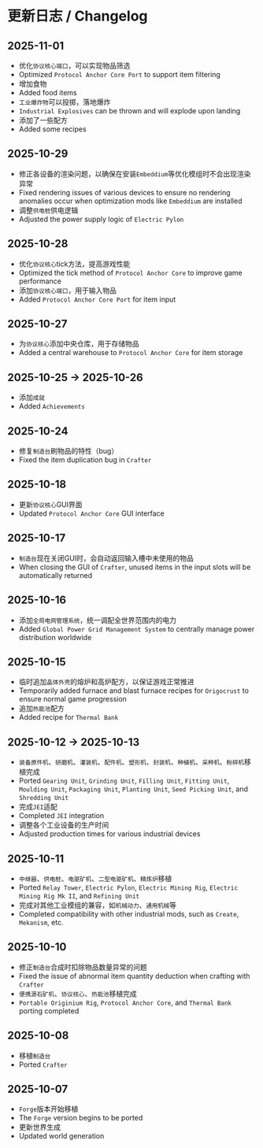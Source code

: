 # 更新日志 / Changelog
## 2025-11-01
- 优化`协议核心端口`，可以实现物品筛选
- Optimized `Protocol Anchor Core Port` to support item filtering
- 增加食物
- Added food items
- `工业爆炸物`可以投掷，落地爆炸
- `Industrial Explosives` can be thrown and will explode upon landing
- 添加了一些配方
- Added some recipes

## 2025-10-29
- 修正各设备的渲染问题，以确保在安装`Embeddium`等优化模组时不会出现渲染异常
- Fixed rendering issues of various devices to ensure no rendering anomalies occur when optimization mods like `Embeddium` are installed
- 调整`供电桩`供电逻辑
- Adjusted the power supply logic of `Electric Pylon`

## 2025-10-28
- 优化`协议核心`tick方法，提高游戏性能
- Optimized the tick method of `Protocol Anchor Core` to improve game performance
- 添加`协议核心端口`，用于输入物品
- Added `Protocol Anchor Core Port` for item input

## 2025-10-27
- 为`协议核心`添加中央仓库，用于存储物品
- Added a central warehouse to `Protocol Anchor Core` for item storage

## 2025-10-25 -> 2025-10-26
- 添加`成就`
- Added `Achievements`

## 2025-10-24
- 修复`制造台`刷物品的特性（bug）
- Fixed the item duplication bug in `Crafter`

## 2025-10-18
- 更新`协议核心`GUI界面
- Updated `Protocol Anchor Core` GUI interface

## 2025-10-17
- `制造台`现在关闭GUI时，会自动返回输入槽中未使用的物品
- When closing the GUI of `Crafter`, unused items in the input slots will be automatically returned

## 2025-10-16
- 添加`全局电网管理系统`，统一调配全世界范围内的电力
- Added `Global Power Grid Management System` to centrally manage power distribution worldwide

## 2025-10-15
- 临时追加`晶体外壳`的熔炉和高炉配方，以保证游戏正常推进
- Temporarily added furnace and blast furnace recipes for `Origocrust` to ensure normal game progression
- 追加`热能池`配方
- Added recipe for `Thermal Bank`

## 2025-10-12 -> 2025-10-13
- `装备原件机`、`研磨机`、`灌装机`、`配件机`、`塑形机`、`封装机`、`种植机`、`采种机`、`粉碎机`移植完成
- Ported `Gearing Unit`, `Grinding Unit`, `Filling Unit`, `Fitting Unit`, `Moulding Unit`, `Packaging Unit`, `Planting Unit`, `Seed Picking Unit`, and `Shredding Unit`
- 完成`JEI`适配
- Completed `JEI` integration
- 调整各个工业设备的生产时间
- Adjusted production times for various industrial devices

## 2025-10-11
- `中继器`、`供电桩`、`电驱矿机`、`二型电驱矿机`、`精炼炉`移植
- Ported `Relay Tower`, `Electric Pylon`, `Electric Mining Rig`, `Electric Mining Rig Mk II`, and `Refining Unit`
- 完成对其他工业模组的兼容，如`机械动力`、`通用机械`等
- Completed compatibility with other industrial mods, such as `Create`, `Mekanism`, etc.

## 2025-10-10
- 修正`制造台`合成时扣除物品数量异常的问题
- Fixed the issue of abnormal item quantity deduction when crafting with `Crafter`
- `便携源石矿机`、`协议核心`、`热能池`移植完成
- `Portable Originium Rig`, `Protocol Anchor Core`, and `Thermal Bank` porting completed

## 2025-10-08
- 移植`制造台`
- Ported `Crafter`

## 2025-10-07
- `Forge`版本开始移植
- The `Forge` version begins to be ported
- 更新世界生成
- Updated world generation